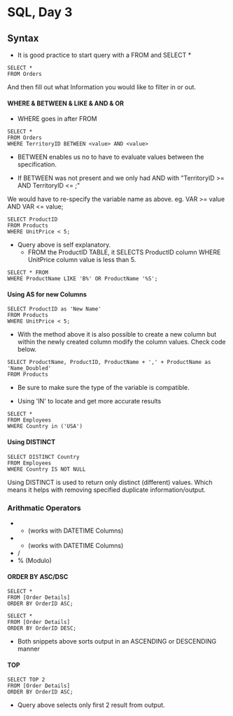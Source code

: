 # SQL, Day 3

## Syntax 

- It is good practice to start query with a FROM and SELECT * 

```
SELECT *
FROM Orders
```

And then fill out what Information you would like to filter in or out.

#### WHERE & BETWEEN & LIKE & AND & OR

- WHERE goes in after FROM

``` 
SELECT *
FROM Orders
WHERE TerritoryID BETWEEN <value> AND <value>
```
- BETWEEN enables us no to have to evaluate values between the specification.

- If BETWEEN was not present and we only had AND with "TerritoryID >= <value> AND TerritoryID <= <value>;"

We would have to re-specify the variable name as above. eg. VAR >= value AND VAR <= value;

```
SELECT ProductID
FROM Products
WHERE UnitPrice < 5;
```
- Query above is self explanatory.
	- FROM the ProductID TABLE, it SELECTS ProductID column WHERE UnitPrice column value is less than 5.
	
```
SELECT * FROM
WHERE ProductName LIKE 'B%' OR ProductName '%S';
```
#### Using AS for new Columns

```
SELECT ProductID as 'New Name'
FROM Products
WHERE UnitPrice < 5;
```

- With the method above it is also possible to create a new column but within the newly created column modify the column values. Check code below.

```
SELECT ProductName, ProductID, ProductName + ',' + ProductName as 'Name_Doubled'
FROM Products
```
- Be sure to make sure the type of the variable is compatible.

- Using 'IN' to locate and get more accurate results

```
SELECT *
FROM Employees
WHERE Country in ('USA')
```

#### Using DISTINCT

```
SELECT DISTINCT Country
FROM Employees
WHERE Country IS NOT NULL
```
Using DISTINCT is used to return only distinct (different) values. Which means it helps with removing specified duplicate information/output.

### Arithmatic Operators

- + (works with DATETIME Columns)
- - (works with DATETIME Columns)
- /
- % (Modulo)

#### ORDER BY <value> ASC/DSC

```
SELECT *
FROM [Order Details]
ORDER BY OrderID ASC;

SELECT *
FROM [Order Details]
ORDER BY OrderID DESC;
```

- Both snippets above sorts output in an ASCENDING or DESCENDING manner

#### TOP <number>

```
SELECT TOP 2
FROM [Order Details]
ORDER BY OrderID ASC;
```

- Query above selects only first 2 result from output.
